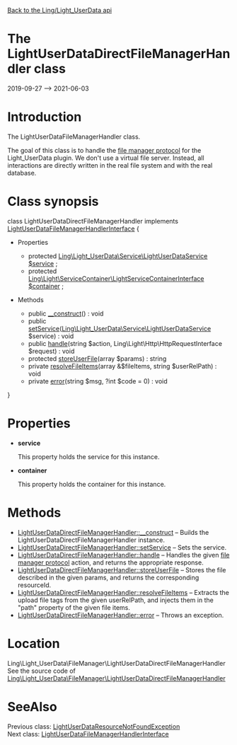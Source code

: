 [Back to the Ling/Light_UserData api](https://github.com/lingtalfi/Light_UserData/blob/master/doc/api/Ling/Light_UserData.md)



The LightUserDataDirectFileManagerHandler class
================
2019-09-27 --> 2021-06-03






Introduction
============

The LightUserDataFileManagerHandler class.

The goal of this class is to handle the [file manager protocol](https://github.com/lingtalfi/TheBar/blob/master/discussions/file-manager-protocol.md) for the Light_UserData plugin.
We don't use a virtual file server.
Instead, all interactions are directly written in the real file system and with the real database.



Class synopsis
==============


class <span class="pl-k">LightUserDataDirectFileManagerHandler</span> implements [LightUserDataFileManagerHandlerInterface](https://github.com/lingtalfi/Light_UserData/blob/master/doc/api/Ling/Light_UserData/FileManager/LightUserDataFileManagerHandlerInterface.md) {

- Properties
    - protected [Ling\Light_UserData\Service\LightUserDataService](https://github.com/lingtalfi/Light_UserData/blob/master/doc/api/Ling/Light_UserData/Service/LightUserDataService.md) [$service](#property-service) ;
    - protected [Ling\Light\ServiceContainer\LightServiceContainerInterface](https://github.com/lingtalfi/Light/blob/master/doc/api/Ling/Light/ServiceContainer/LightServiceContainerInterface.md) [$container](#property-container) ;

- Methods
    - public [__construct](https://github.com/lingtalfi/Light_UserData/blob/master/doc/api/Ling/Light_UserData/FileManager/LightUserDataDirectFileManagerHandler/__construct.md)() : void
    - public [setService](https://github.com/lingtalfi/Light_UserData/blob/master/doc/api/Ling/Light_UserData/FileManager/LightUserDataDirectFileManagerHandler/setService.md)([Ling\Light_UserData\Service\LightUserDataService](https://github.com/lingtalfi/Light_UserData/blob/master/doc/api/Ling/Light_UserData/Service/LightUserDataService.md) $service) : void
    - public [handle](https://github.com/lingtalfi/Light_UserData/blob/master/doc/api/Ling/Light_UserData/FileManager/LightUserDataDirectFileManagerHandler/handle.md)(string $action, Ling\Light\Http\HttpRequestInterface $request) : void
    - protected [storeUserFile](https://github.com/lingtalfi/Light_UserData/blob/master/doc/api/Ling/Light_UserData/FileManager/LightUserDataDirectFileManagerHandler/storeUserFile.md)(array $params) : string
    - private [resolveFileItems](https://github.com/lingtalfi/Light_UserData/blob/master/doc/api/Ling/Light_UserData/FileManager/LightUserDataDirectFileManagerHandler/resolveFileItems.md)(array &$fileItems, string $userRelPath) : void
    - private [error](https://github.com/lingtalfi/Light_UserData/blob/master/doc/api/Ling/Light_UserData/FileManager/LightUserDataDirectFileManagerHandler/error.md)(string $msg, ?int $code = 0) : void

}




Properties
=============

- <span id="property-service"><b>service</b></span>

    This property holds the service for this instance.
    
    

- <span id="property-container"><b>container</b></span>

    This property holds the container for this instance.
    
    



Methods
==============

- [LightUserDataDirectFileManagerHandler::__construct](https://github.com/lingtalfi/Light_UserData/blob/master/doc/api/Ling/Light_UserData/FileManager/LightUserDataDirectFileManagerHandler/__construct.md) &ndash; Builds the LightUserDataDirectFileManagerHandler instance.
- [LightUserDataDirectFileManagerHandler::setService](https://github.com/lingtalfi/Light_UserData/blob/master/doc/api/Ling/Light_UserData/FileManager/LightUserDataDirectFileManagerHandler/setService.md) &ndash; Sets the service.
- [LightUserDataDirectFileManagerHandler::handle](https://github.com/lingtalfi/Light_UserData/blob/master/doc/api/Ling/Light_UserData/FileManager/LightUserDataDirectFileManagerHandler/handle.md) &ndash; Handles the given [file manager protocol](https://github.com/lingtalfi/TheBar/blob/master/discussions/file-manager-protocol.md) action, and returns the appropriate response.
- [LightUserDataDirectFileManagerHandler::storeUserFile](https://github.com/lingtalfi/Light_UserData/blob/master/doc/api/Ling/Light_UserData/FileManager/LightUserDataDirectFileManagerHandler/storeUserFile.md) &ndash; Stores the file described in the given params, and returns the corresponding resourceId.
- [LightUserDataDirectFileManagerHandler::resolveFileItems](https://github.com/lingtalfi/Light_UserData/blob/master/doc/api/Ling/Light_UserData/FileManager/LightUserDataDirectFileManagerHandler/resolveFileItems.md) &ndash; Extracts the upload file tags from the given userRelPath, and injects them in the "path" property of the given file items.
- [LightUserDataDirectFileManagerHandler::error](https://github.com/lingtalfi/Light_UserData/blob/master/doc/api/Ling/Light_UserData/FileManager/LightUserDataDirectFileManagerHandler/error.md) &ndash; Throws an exception.





Location
=============
Ling\Light_UserData\FileManager\LightUserDataDirectFileManagerHandler<br>
See the source code of [Ling\Light_UserData\FileManager\LightUserDataDirectFileManagerHandler](https://github.com/lingtalfi/Light_UserData/blob/master/FileManager/LightUserDataDirectFileManagerHandler.php)



SeeAlso
==============
Previous class: [LightUserDataResourceNotFoundException](https://github.com/lingtalfi/Light_UserData/blob/master/doc/api/Ling/Light_UserData/Exception/LightUserDataResourceNotFoundException.md)<br>Next class: [LightUserDataFileManagerHandlerInterface](https://github.com/lingtalfi/Light_UserData/blob/master/doc/api/Ling/Light_UserData/FileManager/LightUserDataFileManagerHandlerInterface.md)<br>
